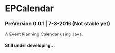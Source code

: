 # EPCalendar

### PreVersion 0.0.1 | 7-3-2016 (Not stable yet)

A Event Planning Calendar using Java. 

#### Still under developing...
